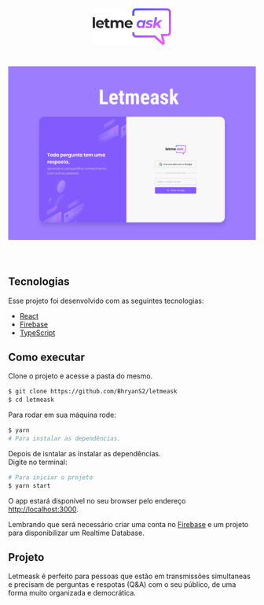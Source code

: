 <p align="center">
  <img alt="Letmeask" src=".github/logo.svg" width="160px">
</p>

<h1 align="center">
    <img alt="Letmeask" src=".github/capa.svg" width="800px"/>
</h1>

<br>

## Tecnologias

Esse projeto foi desenvolvido com as seguintes tecnologias:

- [React](https://reactjs.org)
- [Firebase](https://firebase.google.com/)
- [TypeScript](https://www.typescriptlang.org/)

## Como executar

Clone o projeto e acesse a pasta do mesmo.

```bash
$ git clone https://github.com/BhryanS2/letmeask
$ cd letmeask
```

Para rodar em sua máquina rode:
```bash
$ yarn
# Para instalar as dependências. 
```
Depois de isntalar as instalar as dependências.\
Digite no terminal:
```bash
# Para iniciar o projeto
$ yarn start
```
O app estará disponível no seu browser pelo endereço [http://localhost:3000](http://localhost:3000).

Lembrando que será necessário criar uma conta no [Firebase](https://firebase.google.com/) e um projeto para disponibilizar um Realtime Database.

## Projeto

Letmeask é perfeito para pessoas que estão em transmissões simultaneas e precisam de perguntas e respotas (Q&A) com o seu público, de uma forma muito organizada e democrática. 